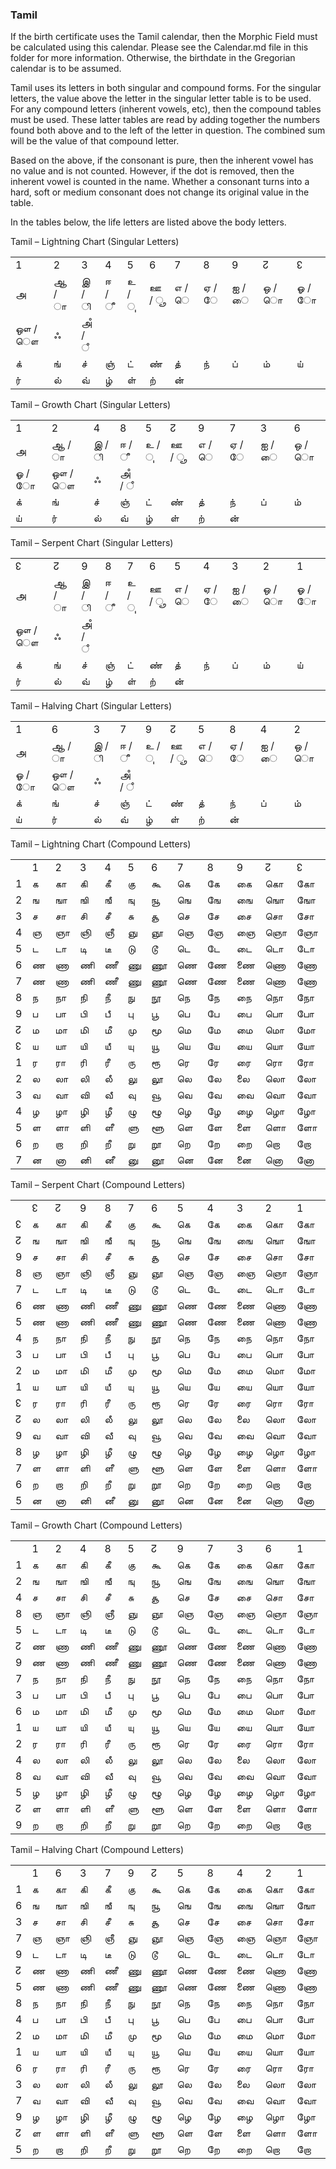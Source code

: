 ### <span id="anchor-44"></span>Tamil

If the birth certificate uses the Tamil calendar, then the Morphic Field
must be calculated using this calendar. Please see the Calendar.md file in this folder for more information. Otherwise, the birthdate in the Gregorian
calendar is to be assumed. 

Tamil uses its letters in both singular and compound forms. For the
singular letters, the value above the letter in the singular letter
table is to be used. For any compound letters (inherent vowels, etc),
then the compound tables must be used. These latter tables are read by
adding together the numbers found both above and to the left of the
letter in question. The combined sum will be the value of that compound
letter.

Based on the above, if the consonant is pure, then the inherent vowel
has no value and is not counted. However, if the dot is removed, then
the inherent vowel is counted in the name. Whether a consonant turns
into a hard, soft or medium consonant does not change its original value
in the table. 

In the tables below, the life letters are listed above the body letters.

Tamil – Lightning Chart (Singular Letters)

|       |       |        |       |       |       |       |       |       |       |       |
| ----- | ----- | ------ | ----- | ----- | ----- | ----- | ----- | ----- | ----- | ----- |
| 1     | 2     | 3      | 4     | 5     | 6     | 7     | 8     | 9     | ↊     | ↋     |
| அ     | ஆ / ா | இ / ி  | ஈ / ீ | உ / ு | ஊ / ூ | எ / ெ | ஏ / ே | ஐ / ை | ஒ / ொ | ஓ / ோ |
| ஔ / ௌ | ஃ     | அஂ / ஂ |       |       |       |       |       |       |       |       |
| க்    | ங்    | ச்     | ஞ்    | ட்    | ண்    | த்    | ந்    | ப்    | ம்    | ய்    |
| ர்    | ல்    | வ்     | ழ்    | ள்    | ற்    | ன்    |       |       |       |       |

Tamil – Growth Chart (Singular Letters)

|       |       |       |        |       |       |       |       |       |       |
| ----- | ----- | ----- | ------ | ----- | ----- | ----- | ----- | ----- | ----- |
| 1     | 2     | 4     | 8      | 5     | ↊     | 9     | 7     | 3     | 6     |
| அ     | ஆ / ா | இ / ி | ஈ / ீ  | உ / ு | ஊ / ூ | எ / ெ | ஏ / ே | ஐ / ை | ஒ / ொ |
| ஓ / ோ | ஔ / ௌ | ஃ     | அஂ / ஂ |       |       |       |       |       |       |
| க்    | ங்    | ச்    | ஞ்     | ட்    | ண்    | த்    | ந்    | ப்    | ம்    |
| ய்    | ர்    | ல்    | வ்     | ழ்    | ள்    | ற்    | ன்    |       |       |

Tamil – Serpent Chart (Singular Letters)

|       |       |        |       |       |       |       |       |       |       |       |
| ----- | ----- | ------ | ----- | ----- | ----- | ----- | ----- | ----- | ----- | ----- |
| ↋     | ↊     | 9      | 8     | 7     | 6     | 5     | 4     | 3     | 2     | 1     |
| அ     | ஆ / ா | இ / ி  | ஈ / ீ | உ / ு | ஊ / ூ | எ / ெ | ஏ / ே | ஐ / ை | ஒ / ொ | ஓ / ோ |
| ஔ / ௌ | ஃ     | அஂ / ஂ |       |       |       |       |       |       |       |       |
| க்    | ங்    | ச்     | ஞ்    | ட்    | ண்    | த்    | ந்    | ப்    | ம்    | ய்    |
| ர்    | ல்    | வ்     | ழ்    | ள்    | ற்    | ன்    |       |       |       |       |

Tamil – Halving Chart (Singular Letters)

|       |       |       |        |       |       |       |       |       |       |
| ----- | ----- | ----- | ------ | ----- | ----- | ----- | ----- | ----- | ----- |
| 1     | 6     | 3     | 7      | 9     | ↊     | 5     | 8     | 4     | 2     |
| அ     | ஆ / ா | இ / ி | ஈ / ீ  | உ / ு | ஊ / ூ | எ / ெ | ஏ / ே | ஐ / ை | ஒ / ொ |
| ஓ / ோ | ஔ / ௌ | ஃ     | அஂ / ஂ |       |       |       |       |       |       |
| க்    | ங்    | ச்    | ஞ்     | ட்    | ண்    | த்    | ந்    | ப்    | ம்    |
| ய்    | ர்    | ல்    | வ்     | ழ்    | ள்    | ற்    | ன்    |       |       |

Tamil – Lightning Chart (Compound Letters)

|   |   |    |    |    |    |    |    |    |    |    |    |    |
| - | - | -- | -- | -- | -- | -- | -- | -- | -- | -- | -- | -- |
|   | 1 | 2  | 3  | 4  | 5  | 6  | 7  | 8  | 9  | ↊  | ↋  | 1  |
| 1 | க | கா | கி | கீ | கு | கூ | கெ | கே | கை | கொ | கோ | கௌ |
| 2 | ங | ஙா | ஙி | ஙீ | ஙு | ஙூ | ஙெ | ஙே | ஙை | ஙொ | ஙோ | ஙௌ |
| 3 | ச | சா | சி | சீ | சு | சூ | செ | சே | சை | சொ | சோ | சௌ |
| 4 | ஞ | ஞா | ஞி | ஞீ | ஞு | ஞூ | ஞெ | ஞே | ஞை | ஞொ | ஞோ | ஞௌ |
| 5 | ட | டா | டி | டீ | டு | டூ | டெ | டே | டை | டொ | டோ | டௌ |
| 6 | ண | ணா | ணி | ணீ | ணு | ணூ | ணெ | ணே | ணை | ணொ | ணோ | ணௌ |
| 7 | ண | ணா | ணி | ணீ | ணு | ணூ | ணெ | ணே | ணை | ணொ | ணோ | ணௌ |
| 8 | ந | நா | நி | நீ | நு | நூ | நெ | நே | நை | நொ | நோ | நௌ |
| 9 | ப | பா | பி | பீ | பு | பூ | பெ | பே | பை | பொ | போ | பௌ |
| ↊ | ம | மா | மி | மீ | மு | மூ | மெ | மே | மை | மொ | மோ | மௌ |
| ↋ | ய | யா | யி | யீ | யு | யூ | யெ | யே | யை | யொ | யோ | யௌ |
| 1 | ர | ரா | ரி | ரீ | ரு | ரூ | ரெ | ரே | ரை | ரொ | ரோ | ரௌ |
| 2 | ல | லா | லி | லீ | லு | லூ | லெ | லே | லை | லொ | லோ | லௌ |
| 3 | வ | வா | வி | வீ | வு | வூ | வெ | வே | வை | வொ | வோ | வௌ |
| 4 | ழ | ழா | ழி | ழீ | ழு | ழூ | ழெ | ழே | ழை | ழொ | ழோ | ழௌ |
| 5 | ள | ளா | ளி | ளீ | ளு | ளூ | ளெ | ளே | ளை | ளொ | ளோ | ளௌ |
| 6 | ற | றா | றி | றீ | று | றூ | றெ | றே | றை | றொ | றோ | றௌ |
| 7 | ன | னா | னி | னீ | னு | னூ | னெ | னே | னை | னொ | னோ | னௌ |

Tamil – Serpent Chart (Compound Letters)

|   |   |    |    |    |    |    |    |    |    |    |    |    |
| - | - | -- | -- | -- | -- | -- | -- | -- | -- | -- | -- | -- |
|   | ↋ | ↊  | 9  | 8  | 7  | 6  | 5  | 4  | 3  | 2  | 1  | ↋  |
| ↋ | க | கா | கி | கீ | கு | கூ | கெ | கே | கை | கொ | கோ | கௌ |
| ↊ | ங | ஙா | ஙி | ஙீ | ஙு | ஙூ | ஙெ | ஙே | ஙை | ஙொ | ஙோ | ஙௌ |
| 9 | ச | சா | சி | சீ | சு | சூ | செ | சே | சை | சொ | சோ | சௌ |
| 8 | ஞ | ஞா | ஞி | ஞீ | ஞு | ஞூ | ஞெ | ஞே | ஞை | ஞொ | ஞோ | ஞௌ |
| 7 | ட | டா | டி | டீ | டு | டூ | டெ | டே | டை | டொ | டோ | டௌ |
| 6 | ண | ணா | ணி | ணீ | ணு | ணூ | ணெ | ணே | ணை | ணொ | ணோ | ணௌ |
| 5 | ண | ணா | ணி | ணீ | ணு | ணூ | ணெ | ணே | ணை | ணொ | ணோ | ணௌ |
| 4 | ந | நா | நி | நீ | நு | நூ | நெ | நே | நை | நொ | நோ | நௌ |
| 3 | ப | பா | பி | பீ | பு | பூ | பெ | பே | பை | பொ | போ | பௌ |
| 2 | ம | மா | மி | மீ | மு | மூ | மெ | மே | மை | மொ | மோ | மௌ |
| 1 | ய | யா | யி | யீ | யு | யூ | யெ | யே | யை | யொ | யோ | யௌ |
| ↋ | ர | ரா | ரி | ரீ | ரு | ரூ | ரெ | ரே | ரை | ரொ | ரோ | ரௌ |
| ↊ | ல | லா | லி | லீ | லு | லூ | லெ | லே | லை | லொ | லோ | லௌ |
| 9 | வ | வா | வி | வீ | வு | வூ | வெ | வே | வை | வொ | வோ | வௌ |
| 8 | ழ | ழா | ழி | ழீ | ழு | ழூ | ழெ | ழே | ழை | ழொ | ழோ | ழௌ |
| 7 | ள | ளா | ளி | ளீ | ளு | ளூ | ளெ | ளே | ளை | ளொ | ளோ | ளௌ |
| 6 | ற | றா | றி | றீ | று | றூ | றெ | றே | றை | றொ | றோ | றௌ |
| 5 | ன | னா | னி | னீ | னு | னூ | னெ | னே | னை | னொ | னோ | னௌ |

Tamil – Growth Chart (Compound Letters)

|   |   |    |    |    |    |    |    |    |    |    |    |    |
| - | - | -- | -- | -- | -- | -- | -- | -- | -- | -- | -- | -- |
|   | 1 | 2  | 4  | 8  | 5  | ↊  | 9  | 7  | 3  | 6  | 1  | 2  |
| 1 | க | கா | கி | கீ | கு | கூ | கெ | கே | கை | கொ | கோ | கௌ |
| 2 | ங | ஙா | ஙி | ஙீ | ஙு | ஙூ | ஙெ | ஙே | ஙை | ஙொ | ஙோ | ஙௌ |
| 4 | ச | சா | சி | சீ | சு | சூ | செ | சே | சை | சொ | சோ | சௌ |
| 8 | ஞ | ஞா | ஞி | ஞீ | ஞு | ஞூ | ஞெ | ஞே | ஞை | ஞொ | ஞோ | ஞௌ |
| 5 | ட | டா | டி | டீ | டு | டூ | டெ | டே | டை | டொ | டோ | டௌ |
| ↊ | ண | ணா | ணி | ணீ | ணு | ணூ | ணெ | ணே | ணை | ணொ | ணோ | ணௌ |
| 9 | ண | ணா | ணி | ணீ | ணு | ணூ | ணெ | ணே | ணை | ணொ | ணோ | ணௌ |
| 7 | ந | நா | நி | நீ | நு | நூ | நெ | நே | நை | நொ | நோ | நௌ |
| 3 | ப | பா | பி | பீ | பு | பூ | பெ | பே | பை | பொ | போ | பௌ |
| 6 | ம | மா | மி | மீ | மு | மூ | மெ | மே | மை | மொ | மோ | மௌ |
| 1 | ய | யா | யி | யீ | யு | யூ | யெ | யே | யை | யொ | யோ | யௌ |
| 2 | ர | ரா | ரி | ரீ | ரு | ரூ | ரெ | ரே | ரை | ரொ | ரோ | ரௌ |
| 4 | ல | லா | லி | லீ | லு | லூ | லெ | லே | லை | லொ | லோ | லௌ |
| 8 | வ | வா | வி | வீ | வு | வூ | வெ | வே | வை | வொ | வோ | வௌ |
| 5 | ழ | ழா | ழி | ழீ | ழு | ழூ | ழெ | ழே | ழை | ழொ | ழோ | ழௌ |
| ↊ | ள | ளா | ளி | ளீ | ளு | ளூ | ளெ | ளே | ளை | ளொ | ளோ | ளௌ |
| 9 | ற | றா | றி | றீ | று | றூ | றெ | றே | றை | றொ | றோ | றௌ |

Tamil – Halving Chart (Compound Letters)

|   |   |    |    |    |    |    |    |    |    |    |    |    |
| - | - | -- | -- | -- | -- | -- | -- | -- | -- | -- | -- | -- |
|   | 1 | 6  | 3  | 7  | 9  | ↊  | 5  | 8  | 4  | 2  | 1  | 6  |
| 1 | க | கா | கி | கீ | கு | கூ | கெ | கே | கை | கொ | கோ | கௌ |
| 6 | ங | ஙா | ஙி | ஙீ | ஙு | ஙூ | ஙெ | ஙே | ஙை | ஙொ | ஙோ | ஙௌ |
| 3 | ச | சா | சி | சீ | சு | சூ | செ | சே | சை | சொ | சோ | சௌ |
| 7 | ஞ | ஞா | ஞி | ஞீ | ஞு | ஞூ | ஞெ | ஞே | ஞை | ஞொ | ஞோ | ஞௌ |
| 9 | ட | டா | டி | டீ | டு | டூ | டெ | டே | டை | டொ | டோ | டௌ |
| ↊ | ண | ணா | ணி | ணீ | ணு | ணூ | ணெ | ணே | ணை | ணொ | ணோ | ணௌ |
| 5 | ண | ணா | ணி | ணீ | ணு | ணூ | ணெ | ணே | ணை | ணொ | ணோ | ணௌ |
| 8 | ந | நா | நி | நீ | நு | நூ | நெ | நே | நை | நொ | நோ | நௌ |
| 4 | ப | பா | பி | பீ | பு | பூ | பெ | பே | பை | பொ | போ | பௌ |
| 2 | ம | மா | மி | மீ | மு | மூ | மெ | மே | மை | மொ | மோ | மௌ |
| 1 | ய | யா | யி | யீ | யு | யூ | யெ | யே | யை | யொ | யோ | யௌ |
| 6 | ர | ரா | ரி | ரீ | ரு | ரூ | ரெ | ரே | ரை | ரொ | ரோ | ரௌ |
| 3 | ல | லா | லி | லீ | லு | லூ | லெ | லே | லை | லொ | லோ | லௌ |
| 7 | வ | வா | வி | வீ | வு | வூ | வெ | வே | வை | வொ | வோ | வௌ |
| 9 | ழ | ழா | ழி | ழீ | ழு | ழூ | ழெ | ழே | ழை | ழொ | ழோ | ழௌ |
| ↊ | ள | ளா | ளி | ளீ | ளு | ளூ | ளெ | ளே | ளை | ளொ | ளோ | ளௌ |
| 5 | ற | றா | றி | றீ | று | றூ | றெ | றே | றை | றொ | றோ | றௌ |
